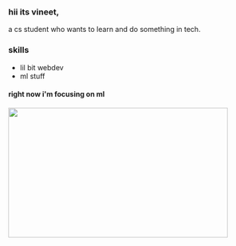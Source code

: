 ### hii its vineet,
  a cs student who wants to learn and do something in tech.
### skills
- lil bit webdev
- ml stuff

#### **right now i'm focusing on ml**
<img src="https://saurabhalone.com/images/image.jpeg" width="440" height="260">

